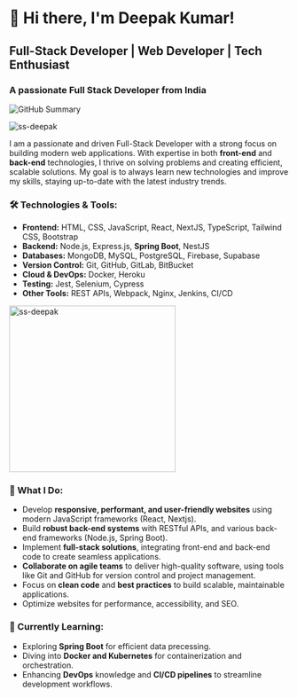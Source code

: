
# 👋 Hi there, I'm Deepak Kumar!

## Full-Stack Developer | Web Developer | Tech Enthusiast
### A passionate Full Stack Developer from India

![GitHub Summary](https://github-profile-summary-cards.vercel.app/api/cards/profile-details?username=SS-Deepak&theme=default)

<p align="left"> <img src="https://komarev.com/ghpvc/?username=ss-deepak&label=Profile%20views&color=0e75b6&style=flat" alt="ss-deepak" /> </p>

I am a passionate and driven Full-Stack Developer with a strong focus on building modern web applications. With expertise in both **front-end** and **back-end** technologies, I thrive on solving problems and creating efficient, scalable solutions. My goal is to always learn new technologies and improve my skills, staying up-to-date with the latest industry trends.

### 🛠️ Technologies & Tools:
- **Frontend:** HTML, CSS, JavaScript, React, NextJS, TypeScript, Tailwind CSS, Bootstrap
- **Backend:** Node.js, Express.js, **Spring Boot**, NestJS
- **Databases:** MongoDB, MySQL, PostgreSQL, Firebase, Supabase
- **Version Control:** Git, GitHub, GitLab, BitBucket
- **Cloud & DevOps:** Docker, Heroku
- **Testing:** Jest, Selenium, Cypress
- **Other Tools:** REST APIs, Webpack, Nginx, Jenkins, CI/CD

<p><img src="https://camo.githubusercontent.com/7cab7453b50c32be4c3605a42cb5e509644666999796555e759d06a9facf6b4a/68747470733a2f2f63646e2e6472696262626c652e636f6d2f75736572732f323133313939332f73637265656e73686f74732f343934383733362f74686f75676874776f726b732d6769665f6472696262626c652e676966" alt="ss-deepak" style="height: 300px;"/></p>

### 🚀 What I Do:
- Develop **responsive, performant, and user-friendly websites** using modern JavaScript frameworks (React, Nextjs).
- Build **robust back-end systems** with RESTful APIs, and various back-end frameworks (Node.js, Spring Boot).
- Implement **full-stack solutions**, integrating front-end and back-end code to create seamless applications.
- **Collaborate on agile teams** to deliver high-quality software, using tools like Git and GitHub for version control and project management.
- Focus on **clean code** and **best practices** to build scalable, maintainable applications.
- Optimize websites for performance, accessibility, and SEO.

### 🌱 Currently Learning:
- Exploring **Spring Boot** for efficient data precessing.
- Diving into **Docker and Kubernetes** for containerization and orchestration.
- Enhancing **DevOps** knowledge and **CI/CD pipelines** to streamline development workflows.

